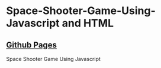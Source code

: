 # Space-Shooter-Game-Using-Javascript and HTML

## [Github Pages](https://shehangovinda.github.io/Mini_Game/)
Space Shooter Game Using Javascript 
